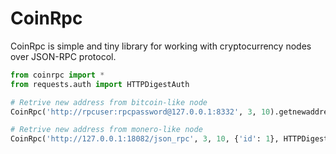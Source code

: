 # CoinRpc

CoinRpc is simple and tiny library for working with cryptocurrency nodes over JSON-RPC protocol.

````python
from coinrpc import *
from requests.auth import HTTPDigestAuth

# Retrive new address from bitcoin-like node
CoinRpc('http://rpcuser:rpcpassword@127.0.0.1:8332', 3, 10).getnewaddress()

# Retrive new address from monero-like node
CoinRpc('http://127.0.0.1:18082/json_rpc', 3, 10, {'id': 1}, HTTPDigestAuth('user', 'password')).make_integrated_address()
````